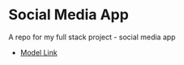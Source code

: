 # Social Media App
A repo for my full stack project - social media app
- [Model Link](https://app.eraser.io/workspace/tMfLbIw5Yhm1RT7VVUpa?origin=share)
